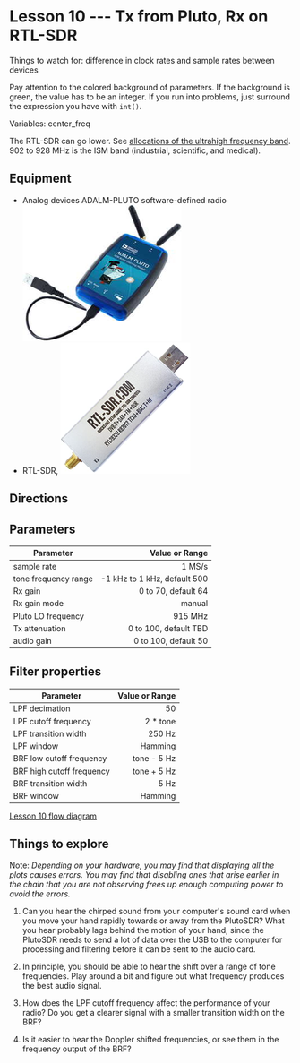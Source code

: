 # Lesson 10 --- Tx from Pluto, Rx on RTL-SDR

Things to watch for: difference in clock rates and sample rates between devices

Pay attention to the colored background of parameters. If the background is green, the value has to be an integer. If you run into problems, just surround the expression you have with `int()`.

Variables: center_freq

The RTL-SDR can go lower. See [allocations of the ultrahigh frequency band](https://en.wikipedia.org/wiki/Ultra_high_frequency). 902 to 928 MHz is the ISM band (industrial, scientific, and medical).


## Equipment

- Analog devices ADALM-PLUTO software-defined radio ![Analog devices ADALM-PLUTO software-defined radio](figs/ADALM-Pluto.jpg)
- RTL-SDR, ![blah](figs/RTL-SDR.png)

## Directions




## Parameters

| Parameter            | Value or Range               |
| ----------------     | --------------:              |
| sample rate          | 1 MS/s                       |
| tone frequency range | -1 kHz to 1 kHz, default 500 |
| Rx gain              | 0 to 70, default 64          |
| Rx gain mode         | manual                       |
| Pluto LO frequency   | 915 MHz                      |
| Tx attenuation       | 0 to 100, default TBD        |
| audio gain           | 0 to 100, default 50         |


## Filter properties

| Parameter                 | Value or Range          |
| -----------------         | ----------------------: |
| LPF decimation            | 50                      |
| LPF cutoff frequency      | 2 * tone                |
| LPF transition width      | 250 Hz                  |
| LPF window                | Hamming                 |
| BRF low cutoff frequency  | tone - 5 Hz             |
| BRF high cutoff frequency | tone + 5 Hz             |
| BRF transition width      | 5 Hz                    |
| BRF window                | Hamming                 |


[Lesson 10 flow diagram](figs/lesson10-flowdiagram.png)

## Things to explore

Note: *Depending on your hardware, you may find that displaying all the plots causes errors. You may find that disabling ones that arise earlier in the chain that you are not observing frees up enough computing power to avoid the errors.*

1. Can you hear the chirped sound from your computer's sound card when you move your hand rapidly towards or away from the PlutoSDR? What you hear probably lags behind the motion of your hand, since the PlutoSDR needs to send a lot of data over the USB to the computer for processing and filtering before it can be sent to the audio card.

2. In principle, you should be able to hear the shift over a range of tone frequencies. Play around a bit and figure out what frequency produces the best audio signal.

3. How does the LPF cutoff frequency affect the performance of your radio? Do you get a clearer signal with a smaller transition width on the BRF?

4. Is it easier to hear the Doppler shifted frequencies, or see them in the frequency output of the BRF?

